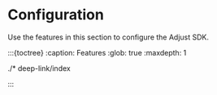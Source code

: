 # Configuration

Use the features in this section to configure the Adjust SDK.

:::{toctree}
:caption: Features
:glob: true
:maxdepth: 1

./*
deep-link/index

:::
